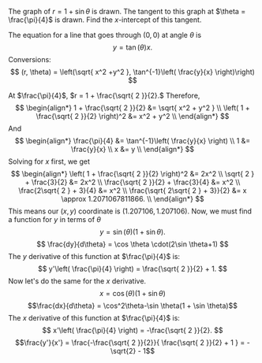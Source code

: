
The graph of $r = 1 + \sin \theta$ is drawn. The tangent to this graph at $\theta = \frac{\pi}{4}$ is drawn. Find the $x$-intercept of this tangent.

The equation for a line that goes through $(0,0)$ at angle $\theta$ is $$y = \tan(\theta)x.$$
Conversions:
$$
(r, \theta) = \left(\sqrt{ x^2 +y^2 }, \tan^{-1}\left( \frac{y}{x} \right)\right)
$$

At $\frac{\pi}{4}$, $r = 1 + \frac{\sqrt{ 2 }}{2}.$ Therefore, 
$$
\begin{align*}
1 + \frac{\sqrt{ 2 }}{2} &= \sqrt{ x^2 + y^2 } \\
\left( 1 + \frac{\sqrt{ 2 }}{2} \right)^2 &= x^2 + y^2 \\
\end{align*}
$$
And $$
\begin{align*}
\frac{\pi}{4} &= \tan^{-1}\left( \frac{y}{x} \right) \\
1 &= \frac{y}{x} \\
x &= y \\
\end{align*}
$$
Solving for $x$ first, we get
$$
\begin{align*}
\left( 1 + \frac{\sqrt{ 2 }}{2} \right)^2 &= 2x^2 \\
\sqrt{ 2 } + \frac{3}{2} &= 2x^2 \\
\frac{\sqrt{ 2 }}{2} + \frac{3}{4} &= x^2 \\
\frac{2\sqrt{ 2 } + 3}{4} &= x^2 \\
\frac{\sqrt{ 2\sqrt{ 2 } + 3}}{2} &= x \approx 1.2071067811866. \\
\end{align*}
$$
This means our $(x, y)$ coordinate is $(1.207106, 1.207106).$ 
Now, we must find a function for $y$ in terms of $\theta$
$$y =\sin\left(\theta\right)\left(1 + \sin\theta\right).$$
$$
\frac{dy}{d\theta} = \cos \theta \cdot(2\sin \theta+1)
$$
The $y$ derivative of this function at $\frac{\pi}{4}$ is:
$$
y'\left( \frac{\pi}{4} \right) = \frac{\sqrt{ 2 }}{2} + 1.
$$
Now let's do the same for the $x$ derivative.
$$
x=\cos\left(\theta\right)\left(1+\sin\theta\right)
$$
$$\frac{dx}{d\theta} = \cos^2\theta-\sin \theta(1 + \sin \theta)$$The $x$ derivative of this function at $\frac{\pi}{4}$ is:
$$
x'\left( \frac{\pi}{4} \right) = -\frac{\sqrt{ 2 }}{2}.
$$
$$\frac{y'}{x'} = \frac{-\frac{\sqrt{ 2 }}{2}}{ \frac{\sqrt{ 2 }}{2} + 1 } = -\sqrt{2} - 1$$